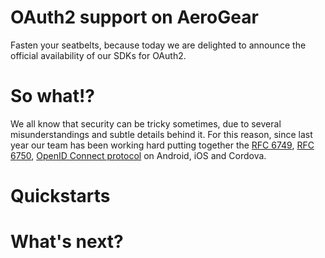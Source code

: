 # OAuth2 support on AeroGear

Fasten your seatbelts, because today we are delighted to announce the official availability of our SDKs for OAuth2.

# So what!?

We all know that security can be tricky sometimes, due to several misunderstandings and subtle details behind it. For this reason, since last year our team has been working hard putting together the [RFC 6749](https://tools.ietf.org/html/rfc6749), [RFC 6750](https://tools.ietf.org/html/rfc6750), [OpenID Connect protocol](http://openid.net/connect/) on Android, iOS and Cordova.

# Quickstarts

# What's next?
